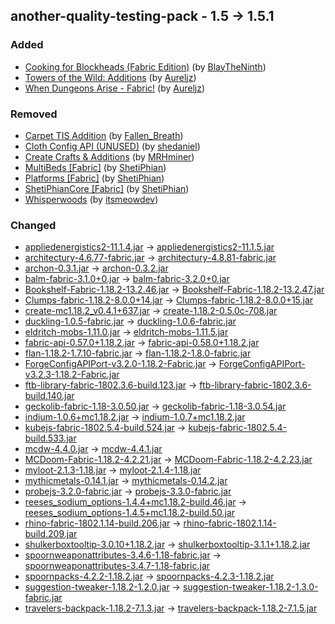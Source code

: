 ## another-quality-testing-pack - 1.5 -> 1.5.1

### Added

  * [Cooking for Blockheads (Fabric Edition)](https://www.curseforge.com/minecraft/mc-mods/cooking-for-blockheads-fabric) (by [BlayTheNinth](https://www.curseforge.com/members/BlayTheNinth/projects))
  * [Towers of the Wild: Additions](https://www.curseforge.com/minecraft/mc-mods/towers-of-the-wild-additions) (by [Aureljz](https://www.curseforge.com/members/Aureljz/projects))
  * [When Dungeons Arise - Fabric!](https://www.curseforge.com/minecraft/mc-mods/when-dungeons-arise-fabric) (by [Aureljz](https://www.curseforge.com/members/Aureljz/projects))

### Removed

  * [Carpet TIS Addition](https://www.curseforge.com/minecraft/mc-mods/carpet-tis-addition) (by [Fallen_Breath](https://www.curseforge.com/members/Fallen_Breath/projects))
  * [Cloth Config API (UNUSED)](https://www.curseforge.com/minecraft/mc-mods/cloth-config-legacy) (by [shedaniel](https://www.curseforge.com/members/shedaniel/projects))
  * [Create Crafts & Additions](https://www.curseforge.com/minecraft/mc-mods/createaddition) (by [MRHminer](https://www.curseforge.com/members/MRHminer/projects))
  * [MultiBeds [Fabric]](https://www.curseforge.com/minecraft/mc-mods/multibeds-fabric) (by [ShetiPhian](https://www.curseforge.com/members/ShetiPhian/projects))
  * [Platforms [Fabric]](https://www.curseforge.com/minecraft/mc-mods/platforms-fabric) (by [ShetiPhian](https://www.curseforge.com/members/ShetiPhian/projects))
  * [ShetiPhianCore [Fabric]](https://www.curseforge.com/minecraft/mc-mods/shetiphiancore-fabric) (by [ShetiPhian](https://www.curseforge.com/members/ShetiPhian/projects))
  * [Whisperwoods](https://www.curseforge.com/minecraft/mc-mods/whisperwoods) (by [itsmeowdev](https://www.curseforge.com/members/itsmeowdev/projects))

### Changed

  * [appliedenergistics2-11.1.4.jar](https://www.curseforge.com/minecraft/mc-mods/applied-energistics-2/files/3859633) -> [appliedenergistics2-11.1.5.jar](https://www.curseforge.com/minecraft/mc-mods/applied-energistics-2/files/3911815)
  * [architectury-4.6.77-fabric.jar](https://www.curseforge.com/minecraft/mc-mods/architectury-api/files/3893734) -> [architectury-4.8.81-fabric.jar](https://www.curseforge.com/minecraft/mc-mods/architectury-api/files/3924493)
  * [archon-0.3.1.jar](https://www.curseforge.com/minecraft/mc-mods/archon/files/3860622) -> [archon-0.3.2.jar](https://www.curseforge.com/minecraft/mc-mods/archon/files/3918632)
  * [balm-fabric-3.1.0+0.jar](https://www.curseforge.com/minecraft/mc-mods/balm-fabric/files/3830796) -> [balm-fabric-3.2.0+0.jar](https://www.curseforge.com/minecraft/mc-mods/balm-fabric/files/3914493)
  * [Bookshelf-Fabric-1.18.2-13.2.46.jar](https://www.curseforge.com/minecraft/mc-mods/bookshelf/files/3899449) -> [Bookshelf-Fabric-1.18.2-13.2.47.jar](https://www.curseforge.com/minecraft/mc-mods/bookshelf/files/3900930)
  * [Clumps-fabric-1.18.2-8.0.0+14.jar](https://www.curseforge.com/minecraft/mc-mods/clumps/files/3900772) -> [Clumps-fabric-1.18.2-8.0.0+15.jar](https://www.curseforge.com/minecraft/mc-mods/clumps/files/3913405)
  * [create-mc1.18.2_v0.4.1+637.jar](https://www.curseforge.com/minecraft/mc-mods/create-fabric/files/3848372) -> [create-1.18.2-0.5.0c-708.jar](https://www.curseforge.com/minecraft/mc-mods/create-fabric/files/3913786)
  * [duckling-1.0.5-fabric.jar](https://www.curseforge.com/minecraft/mc-mods/duckling/files/3802194) -> [duckling-1.0.6-fabric.jar](https://www.curseforge.com/minecraft/mc-mods/duckling/files/3925772)
  * [eldritch-mobs-1.11.0.jar](https://www.curseforge.com/minecraft/mc-mods/eldritch-mobs/files/3708800) -> [eldritch-mobs-1.11.5.jar](https://www.curseforge.com/minecraft/mc-mods/eldritch-mobs/files/3913501)
  * [fabric-api-0.57.0+1.18.2.jar](https://www.curseforge.com/minecraft/mc-mods/fabric-api/files/3851928) -> [fabric-api-0.58.0+1.18.2.jar](https://www.curseforge.com/minecraft/mc-mods/fabric-api/files/3891301)
  * [flan-1.18.2-1.7.10-fabric.jar](https://www.curseforge.com/minecraft/mc-mods/flan/files/3856355) -> [flan-1.18.2-1.8.0-fabric.jar](https://www.curseforge.com/minecraft/mc-mods/flan/files/3902634)
  * [ForgeConfigAPIPort-v3.2.0-1.18.2-Fabric.jar](https://www.curseforge.com/minecraft/mc-mods/forge-config-api-port-fabric/files/3671141) -> [ForgeConfigAPIPort-v3.2.3-1.18.2-Fabric.jar](https://www.curseforge.com/minecraft/mc-mods/forge-config-api-port-fabric/files/3913319)
  * [ftb-library-fabric-1802.3.6-build.123.jar](https://www.curseforge.com/minecraft/mc-mods/ftb-library-fabric/files/3822757) -> [ftb-library-fabric-1802.3.6-build.140.jar](https://www.curseforge.com/minecraft/mc-mods/ftb-library-fabric/files/3909754)
  * [geckolib-fabric-1.18-3.0.50.jar](https://www.curseforge.com/minecraft/mc-mods/geckolib/files/3847899) -> [geckolib-fabric-1.18-3.0.54.jar](https://www.curseforge.com/minecraft/mc-mods/geckolib/files/3918700)
  * [indium-1.0.6+mc1.18.2.jar](https://www.curseforge.com/minecraft/mc-mods/indium/files/3840291) -> [indium-1.0.7+mc1.18.2.jar](https://www.curseforge.com/minecraft/mc-mods/indium/files/3911811)
  * [kubejs-fabric-1802.5.4-build.524.jar](https://www.curseforge.com/minecraft/mc-mods/kubejs/files/3888613) -> [kubejs-fabric-1802.5.4-build.533.jar](https://www.curseforge.com/minecraft/mc-mods/kubejs/files/3912693)
  * [mcdw-4.4.0.jar](https://www.curseforge.com/minecraft/mc-mods/mcdw/files/3829392) -> [mcdw-4.4.1.jar](https://www.curseforge.com/minecraft/mc-mods/mcdw/files/3918487)
  * [MCDoom-Fabric-1.18.2-4.2.21.jar](https://www.curseforge.com/minecraft/mc-mods/mcdoom/files/3866659) -> [MCDoom-Fabric-1.18.2-4.2.23.jar](https://www.curseforge.com/minecraft/mc-mods/mcdoom/files/3910399)
  * [myloot-2.1.3-1.18.jar](https://www.curseforge.com/minecraft/mc-mods/myloot/files/3850786) -> [myloot-2.1.4-1.18.jar](https://www.curseforge.com/minecraft/mc-mods/myloot/files/3923264)
  * [mythicmetals-0.14.1.jar](https://www.curseforge.com/minecraft/mc-mods/mythicmetals/files/3854317) -> [mythicmetals-0.14.2.jar](https://www.curseforge.com/minecraft/mc-mods/mythicmetals/files/3927056)
  * [probejs-3.2.0-fabric.jar](https://www.curseforge.com/minecraft/mc-mods/probejs/files/3866408) -> [probejs-3.3.0-fabric.jar](https://www.curseforge.com/minecraft/mc-mods/probejs/files/3912210)
  * [reeses_sodium_options-1.4.4+mc1.18.2-build.46.jar](https://www.curseforge.com/minecraft/mc-mods/reeses-sodium-options/files/3888694) -> [reeses_sodium_options-1.4.5+mc1.18.2-build.50.jar](https://www.curseforge.com/minecraft/mc-mods/reeses-sodium-options/files/3924699)
  * [rhino-fabric-1802.1.14-build.206.jar](https://www.curseforge.com/minecraft/mc-mods/rhino/files/3892333) -> [rhino-fabric-1802.1.14-build.209.jar](https://www.curseforge.com/minecraft/mc-mods/rhino/files/3919349)
  * [shulkerboxtooltip-3.0.10+1.18.2.jar](https://www.curseforge.com/minecraft/mc-mods/shulkerboxtooltip/files/3856054) -> [shulkerboxtooltip-3.1.1+1.18.2.jar](https://www.curseforge.com/minecraft/mc-mods/shulkerboxtooltip/files/3909735)
  * [spoornweaponattributes-3.4.6-1.18-fabric.jar](https://www.curseforge.com/minecraft/mc-mods/spoorn-weapon-attributes/files/3856140) -> [spoornweaponattributes-3.4.7-1.18-fabric.jar](https://www.curseforge.com/minecraft/mc-mods/spoorn-weapon-attributes/files/3924188)
  * [spoornpacks-4.2.2-1.18.2.jar](https://www.curseforge.com/minecraft/mc-mods/spoornpacks/files/3843302) -> [spoornpacks-4.2.3-1.18.2.jar](https://www.curseforge.com/minecraft/mc-mods/spoornpacks/files/3911242)
  * [suggestion-tweaker-1.18.2-1.2.0.jar](https://www.curseforge.com/minecraft/mc-mods/suggestion-tweaker/files/3764813) -> [suggestion-tweaker-1.18.2-1.3.0-fabric.jar](https://www.curseforge.com/minecraft/mc-mods/suggestion-tweaker/files/3914480)
  * [travelers-backpack-1.18.2-7.1.3.jar](https://www.curseforge.com/minecraft/mc-mods/travelers-backpack-fabric/files/3884728) -> [travelers-backpack-1.18.2-7.1.5.jar](https://www.curseforge.com/minecraft/mc-mods/travelers-backpack-fabric/files/3924718)

